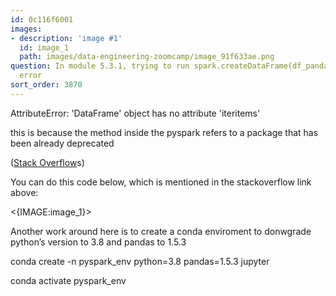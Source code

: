 ```yaml
---
id: 0c116f6001
images:
- description: 'image #1'
  id: image_1
  path: images/data-engineering-zoomcamp/image_91f633ae.png
question: In module 5.3.1, trying to run spark.createDataFrame(df_pandas).show() returns
  error
sort_order: 3870
---
```


AttributeError: 'DataFrame' object has no attribute 'iteritems'

this is because the method inside the pyspark refers to a package that has been already deprecated

([Stack Overflow](https://stackoverflow.com/questions/76404811/attributeerror-dataframe-object-has-no-attribute-iteritem)s)

You can do this code below, which is mentioned in the stackoverflow link above:

<{IMAGE:image_1}>

Another work around here is to create a conda enviroment to donwgrade python’s version to 3.8 and pandas to 1.5.3

conda create -n pyspark_env python=3.8 pandas=1.5.3 jupyter

conda activate pyspark_env

